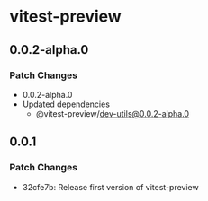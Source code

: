 # vitest-preview

## 0.0.2-alpha.0

### Patch Changes

- 0.0.2-alpha.0
- Updated dependencies
  - @vitest-preview/dev-utils@0.0.2-alpha.0

## 0.0.1

### Patch Changes

- 32cfe7b: Release first version of vitest-preview

